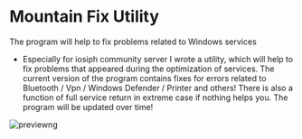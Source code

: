 # Mountain Fix Utility
The program will help to fix problems related to Windows services

- Especially for iosiph community server I wrote a utility, which will help to fix problems that appeared during the optimization of services. The current version of the program contains fixes for errors related to Bluetooth / Vpn / Windows Defender / Printer and others! There is also a function of full service return in extreme case if nothing helps you.
The program will be updated over time!

![previewng](https://user-images.githubusercontent.com/102613303/160690456-3071b36d-6cfe-4b1a-b7d1-720c9cb525aa.png)

